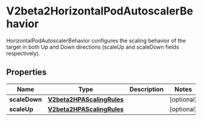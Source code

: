 

# V2beta2HorizontalPodAutoscalerBehavior

HorizontalPodAutoscalerBehavior configures the scaling behavior of the target in both Up and Down directions (scaleUp and scaleDown fields respectively).

## Properties

| Name | Type | Description | Notes |
|------------ | ------------- | ------------- | -------------|
|**scaleDown** | [**V2beta2HPAScalingRules**](V2beta2HPAScalingRules.md) |  |  [optional] |
|**scaleUp** | [**V2beta2HPAScalingRules**](V2beta2HPAScalingRules.md) |  |  [optional] |



